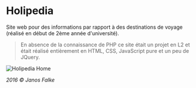 # Holipedia
 
Site web pour des informations par rapport à des destinations de voyage (réalisé en début de 2ème année d'université).
> En absence de la connaissance de PHP ce site était un projet en L2 et était réalisé entièrement en HTML, CSS, JavaScript pure et un peu de JQuery. 

![Holipedia Home](https://i.ibb.co/BPcgZyc/home.png)


*2016 © Janos Falke*
